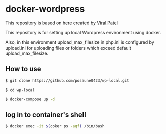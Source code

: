 # docker-wordpress

This repository is based on [here](https://github.com/viralpatel/wp-docker) created by [Viral Patel](https://github.com/viralpatel)

This repository is for setting up local Wordpress environment using docker.

Also, in this environment upload_max_filesize in php.ini is configured by upload.ini for uploading files or folders which exceed default upload_max_filesize.

## How to use

```zsh
$ git clone https://github.com/posaune0423/wp-local.git

$ cd wp-local

$ docker-compose up -d
```

## log in to container's shell

```zsh
$ docker exec -it $(coker ps -aqf) /bin/bash
```
